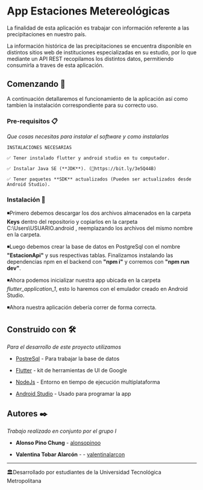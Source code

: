 #  App Estaciones Metereológicas

La finalidad de esta aplicación es trabajar con información referente a las precipitaciones en nuestro país.

La información histórica de las precipitaciones se encuentra disponible en distintos sitios web de instituciones especializadas en su estudio, por lo que mediante un API REST recopilamos los distintos datos, permitiendo consumirla a traves de esta aplicación. 

  

##  Comenzando 🚀


A continuación detallaremos el funcionamiento de la aplicación así como tambien la instalación correspondiente para su correcto uso.

###  Pre-requisitos 📋


_Que cosas necesitas para instalar el software y como instalarlas_
```
INSTALACIONES NECESARIAS

✅ Tener instalado flutter y android studio en tu computador.

✅ Instalar Java SE (**JDK**). (🔗https://bit.ly/3e5Q44B)

✅ Tener paquetes **SDK** actualizados (Pueden ser actualizados desde Android Studio).

```

  

###  Instalación 🔧

  

◾Primero debemos descargar los dos archivos almacenados en la carpeta **Keys** dentro del repositorio y copiarlos en la carpeta  C:\Users\USUARIO\.android  ,  reemplazando los archivos del mismo nombre en la carpeta.

◾Luego debemos crear la base de datos en PostgreSql con el nombre **"EstacionApi"** y sus respectivas tablas. Finalizamos instalando las dependencias npm en el backend con **"npm i"** y corremos con **"npm run dev"**.

◾Ahora podemos inicializar nuestra app ubicada en la carpeta _flutter_application_1_, esto lo haremos con el emulador creado en Android Studio.

◾Ahora nuestra aplicación debería correr de forma correcta.




##  Construido con 🛠️

  

_Para el desarrollo de este proyecto utilizamos_

  

* [PostreSql](https://www.postgresql.org) - Para trabajar la base de datos

* [Flutter](https://flutter.dev) - kit de herramientas de UI de Google

* [NodeJs](https://nodejs.org/es/) - Entorno en tiempo de ejecución multiplataforma

* [Android Studio](https://developer.android.com/studio?hl=es-419&gclid=CjwKCAiAh_GNBhAHEiwAjOh3ZFPHJ6YT_b_4yA3M0rWrrAO1J-fIPlSCefDxaVDssBj5y-xSZjpxIRoCBpoQAvD_BwE&gclsrc=aw.ds) - Usado para programar la app


  

##  Autores ✒️

  

_Trabajo realizado en conjunto por el grupo I_

  

* **Alonso Pino Chung**  - [alonsopinoo](https://github.com/alonsopinoo)

* **Valentina Tobar Alarcón** -  - [valentinalarcon](https://github.com/valentinalarcon)

  


  



---

🏛️Desarrollado por estudiantes de la Universidad Tecnológica Metropolitana
